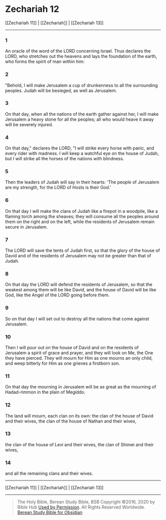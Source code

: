 # Zechariah 12

[[Zechariah 11]] | [[Zechariah]] | [[Zechariah 13]]

---

### 1
An oracle of the word of the LORD concerning Israel. Thus declares the LORD, who stretches out the heavens and lays the foundation of the earth, who forms the spirit of man within him:

### 2
"Behold, I will make Jerusalem a cup of drunkenness to all the surrounding peoples. Judah will be besieged, as well as Jerusalem.

### 3
On that day, when all the nations of the earth gather against her, I will make Jerusalem a heavy stone for all the peoples; all who would heave it away will be severely injured.

### 4
On that day," declares the LORD, "I will strike every horse with panic, and every rider with madness. I will keep a watchful eye on the house of Judah, but I will strike all the horses of the nations with blindness.

### 5
Then the leaders of Judah will say in their hearts: 'The people of Jerusalem are my strength, for the LORD of Hosts is their God.'

### 6
On that day I will make the clans of Judah like a firepot in a woodpile, like a flaming torch among the sheaves; they will consume all the peoples around them on the right and on the left, while the residents of Jerusalem remain secure in Jerusalem.

### 7
The LORD will save the tents of Judah first, so that the glory of the house of David and of the residents of Jerusalem may not be greater than that of Judah.

### 8
On that day the LORD will defend the residents of Jerusalem, so that the weakest among them will be like David, and the house of David will be like God, like the Angel of the LORD going before them.

### 9
So on that day I will set out to destroy all the nations that come against Jerusalem.

### 10
Then I will pour out on the house of David and on the residents of Jerusalem a spirit of grace and prayer, and they will look on Me, the One they have pierced. They will mourn for Him as one mourns an only child, and weep bitterly for Him as one grieves a firstborn son.

### 11
On that day the mourning in Jerusalem will be as great as the mourning of Hadad-rimmon in the plain of Megiddo.

### 12
The land will mourn, each clan on its own: the clan of the house of David and their wives, the clan of the house of Nathan and their wives,

### 13
the clan of the house of Levi and their wives, the clan of Shimei and their wives,

### 14
and all the remaining clans and their wives.

---

[[Zechariah 11]] | [[Zechariah]] | [[Zechariah 13]]

---

> The Holy Bible, Berean Study Bible, BSB
> Copyright &copy;2016, 2020 by Bible Hub
> [Used by Permission](https://berean.bible/terms.htm). All Rights Reserved Worldwide.
> [Berean Study Bible for Obsidian](https://github.com/gapmiss/berean-study-bible-for-obsidian)

